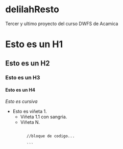 # delilahResto
Tercer y ultimo proyecto del curso DWFS de Acamica
# Esto es un H1
## Esto es un H2
### Esto es un H3
#### Esto es un H4
*Esto es cursiva*
- Esto es viñeta 1.
  - Viñeta 1.1 con sangria.
  - Viñeta N.
  ```
		
		//bloque de codigo...
		
		```
